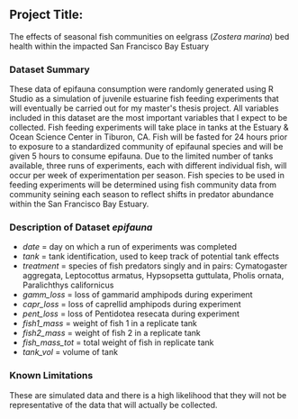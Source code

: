 ## Project Title: 
The effects of seasonal fish communities on eelgrass (*Zostera marina*) bed health within the impacted San Francisco Bay Estuary 

### Dataset Summary

These data of epifauna consumption were randomly generated using R Studio as a simulation of juvenile estuarine fish feeding experiments that will eventually be carried out for my master's thesis project. All variables included in this dataset are the most important variables that I expect to be collected. Fish feeding experiments will take place in tanks at the Estuary & Ocean Science Center in Tiburon, CA. Fish will be fasted for 24 hours prior to exposure to a standardized community of epifaunal species and will be given 5 hours to consume epifauna. Due to the limited number of tanks available, three runs of experiments, each with different individual fish, will occur per week of experimentation per season. Fish species to be used in feeding experiments will be determined using fish community data from community seining each season to reflect shifts in predator abundance within the San Francisco Bay Estuary. 

### Description of Dataset *epifauna*

- *date* = day on which a run of experiments was completed
- *tank* = tank identification, used to keep track of potential tank effects
- *treatment* = species of fish predators singly and in pairs: Cymatogaster aggregata, Leptocottus armatus, Hypsopsetta guttulata, Pholis ornata, Paralichthys californicus
- *gamm_loss* = loss of gammarid amphipods during experiment
- *capr_loss* = loss of caprellid amphipods during experiment
- *pent_loss* = loss of Pentidotea resecata during experiment
- *fish1_mass* = weight of fish 1 in a replicate tank
- *fish2_mass* = weight of fish 2 in a replicate tank
- *fish_mass_tot* = total weight of fish in replicate tank
- *tank_vol* = volume of tank

### Known Limitations
These are simulated data and there is a high likelihood that they will not be representative of the data that will actually be collected.



